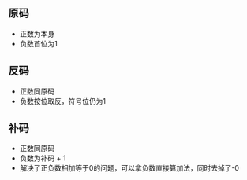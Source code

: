 ## 原码
- 正数为本身
- 负数首位为1
## 反码
- 正数同原码
- 负数按位取反，符号位仍为1
## 补码
- 正数同原码
- 负数为补码  + 1
- 解决了正负数相加等于0的问题，可以拿负数直接算加法，同时去掉了-0
